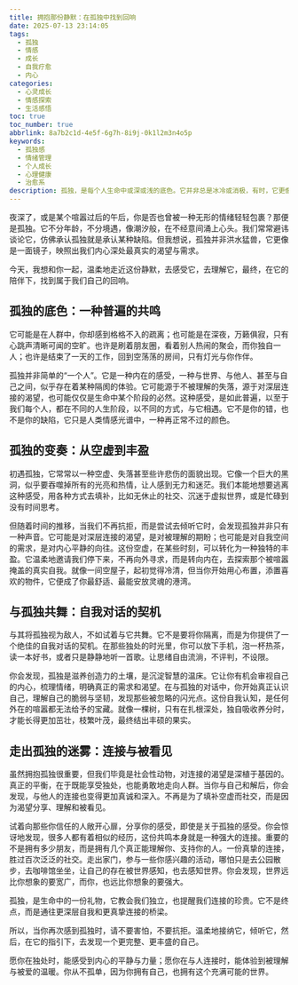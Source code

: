 ```yaml
---
title: 拥抱那份静默：在孤独中找到回响
date: 2025-07-13 23:14:05
tags:
  - 孤独
  - 情感
  - 成长
  - 自我疗愈
  - 内心
categories:
  - 心灵成长
  - 情感探索
  - 生活感悟
toc: true
toc_number: true
abbrlink: 8a7b2c1d-4e5f-6g7h-8i9j-0k1l2m3n4o5p
keywords:
  - 孤独感
  - 情绪管理
  - 个人成长
  - 心理健康
  - 治愈系
description: 孤独，是每个人生命中或深或浅的底色。它并非总是冰冷或消极，有时，它更像是一扇通往内心的窗，邀请我们与自己深度对话。这篇文章将带你温柔地探索孤独的多种面貌，从接纳到转化，最终在静默中找到属于自己的回响与力量。
---
```


夜深了，或是某个喧嚣过后的午后，你是否也曾被一种无形的情绪轻轻包裹？那便是孤独。它不分年龄，不分境遇，像潮汐般，在不经意间涌上心头。我们常常避讳谈论它，仿佛承认孤独就是承认某种缺陷。但我想说，孤独并非洪水猛兽，它更像是一面镜子，映照出我们内心深处最真实的渴望与需求。

今天，我想和你一起，温柔地走近这份静默，去感受它，去理解它，最终，在它的陪伴下，找到属于我们自己的回响。

## 孤独的底色：一种普遍的共鸣

它可能是在人群中，你却感到格格不入的疏离；也可能是在深夜，万籁俱寂，只有心跳声清晰可闻的空旷。也许是刷着朋友圈，看着别人热闹的聚会，而你独自一人；也许是结束了一天的工作，回到空荡荡的房间，只有灯光与你作伴。

孤独并非简单的“一个人”。它是一种内在的感受，一种与世界、与他人、甚至与自己之间，似乎存在着某种隔阂的体验。它可能源于不被理解的失落，源于对深层连接的渴望，也可能仅仅是生命中某个阶段的必然。这种感受，是如此普遍，以至于我们每个人，都在不同的人生阶段，以不同的方式，与它相遇。它不是你的错，也不是你的缺陷，它只是人类情感光谱中，一种再正常不过的颜色。

## 孤独的变奏：从空虚到丰盈

初遇孤独，它常常以一种空虚、失落甚至些许悲伤的面貌出现。它像一个巨大的黑洞，似乎要吞噬掉所有的光亮和热情，让人感到无力和迷茫。我们本能地想要逃离这种感受，用各种方式去填补，比如无休止的社交、沉迷于虚拟世界，或是忙碌到没有时间思考。

但随着时间的推移，当我们不再抗拒，而是尝试去倾听它时，会发现孤独并非只有一种声音。它可能是对深层连接的渴望，是对被理解的期盼；也可能是对自我空间的需求，是对内心平静的向往。这份空虚，在某些时刻，可以转化为一种独特的丰盈。它温柔地邀请我们停下来，不再向外寻求，而是转向内在，去探索那个被喧嚣掩盖的真实自我。就像一间空屋子，起初觉得冷清，但当你开始用心布置，添置喜欢的物件，它便成了你最舒适、最能安放灵魂的港湾。

## 与孤独共舞：自我对话的契机

与其将孤独视为敌人，不如试着与它共舞。它不是要将你隔离，而是为你提供了一个绝佳的自我对话的契机。在那些独处的时光里，你可以放下手机，泡一杯热茶，读一本好书，或者只是静静地听一首歌。让思绪自由流淌，不评判，不设限。

你会发现，孤独是滋养创造力的土壤，是沉淀智慧的温床。它让你有机会审视自己的内心，梳理情绪，明确真正的需求和渴望。在与孤独的对话中，你开始真正认识自己，理解自己的脆弱与坚韧，发现那些被忽略的闪光点。这份自我认知，是任何外在的喧嚣都无法给予的宝藏。就像一棵树，只有在扎根深处，独自吸收养分时，才能长得更加茁壮，枝繁叶茂，最终结出丰硕的果实。

## 走出孤独的迷雾：连接与被看见

虽然拥抱孤独很重要，但我们毕竟是社会性动物，对连接的渴望是深植于基因的。真正的平衡，在于既能享受独处，也能勇敢地走向人群。当你与自己和解后，你会发现，与他人的连接也变得更加真诚和深入。不再是为了填补空虚而社交，而是因为渴望分享、理解和被看见。

试着向那些你信任的人敞开心扉，分享你的感受，即使是关于孤独的感受。你会惊讶地发现，很多人都有着相似的经历，这份共鸣本身就是一种强大的连接。重要的不是拥有多少朋友，而是拥有几个真正能理解你、支持你的人。一份真挚的连接，胜过百次泛泛的社交。走出家门，参与一些你感兴趣的活动，哪怕只是去公园散步，去咖啡馆坐坐，让自己的存在被世界感知，也去感知世界。你会发现，世界远比你想象的要宽广，而你，也远比你想象的要强大。

孤独，是生命中的一份礼物，它教会我们独立，也提醒我们连接的珍贵。它不是终点，而是通往更深层自我和更真挚连接的桥梁。

所以，当你再次感到孤独时，请不要害怕，不要抗拒。温柔地接纳它，倾听它，然后，在它的指引下，去发现一个更完整、更丰盛的自己。

愿你在独处时，能感受到内心的平静与力量；愿你在与人连接时，能体验到被理解与被爱的温暖。你从不孤单，因为你拥有自己，也拥有这个充满可能的世界。